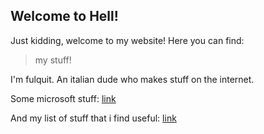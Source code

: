 ## Welcome to Hell!

Just kidding, welcome to my website! Here you can find:
>my stuff!

I'm fulquit. An italian dude who makes stuff on the internet. 

Some microsoft stuff: [link](https://raw.githubusercontent.com/fulquit/fulquit.github.io/main/microsoft)

And my list of stuff that i find useful: [link](https://github.com/fulquit/fulquit.github.io/blob/main/useful.md)
